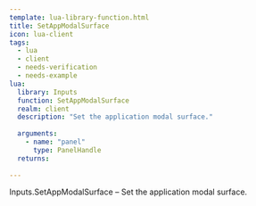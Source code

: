 ```yaml
---
template: lua-library-function.html
title: SetAppModalSurface
icon: lua-client
tags:
  - lua
  - client
  - needs-verification
  - needs-example
lua:
  library: Inputs
  function: SetAppModalSurface
  realm: client
  description: "Set the application modal surface."
  
  arguments:
    - name: "panel"
      type: PanelHandle
  returns:
    
---
```


<div class="lua__search__keywords">
Inputs.SetAppModalSurface &#x2013; Set the application modal surface.
</div>
